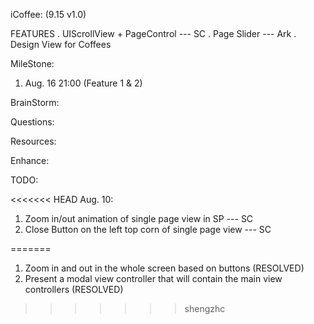 iCoffee: (9.15 v1.0)

FEATURES
	. UIScrollView + PageControl --- SC 
	. Page Slider  --- Ark
	. Design View for Coffees


MileStone:

1. Aug. 16 21:00 (Feature 1 & 2)


BrainStorm:


Questions:


Resources:


Enhance:



TODO:

<<<<<<< HEAD
Aug. 10:

1. Zoom in/out animation of single page view in SP --- SC
2. Close Button on the left top corn of single page view --- SC


	
=======
1. Zoom in and out in the whole screen based on buttons (RESOLVED)
2. Present a modal view controller that will contain the main view controllers (RESOLVED)
>>>>>>> shengzhc
	
	



